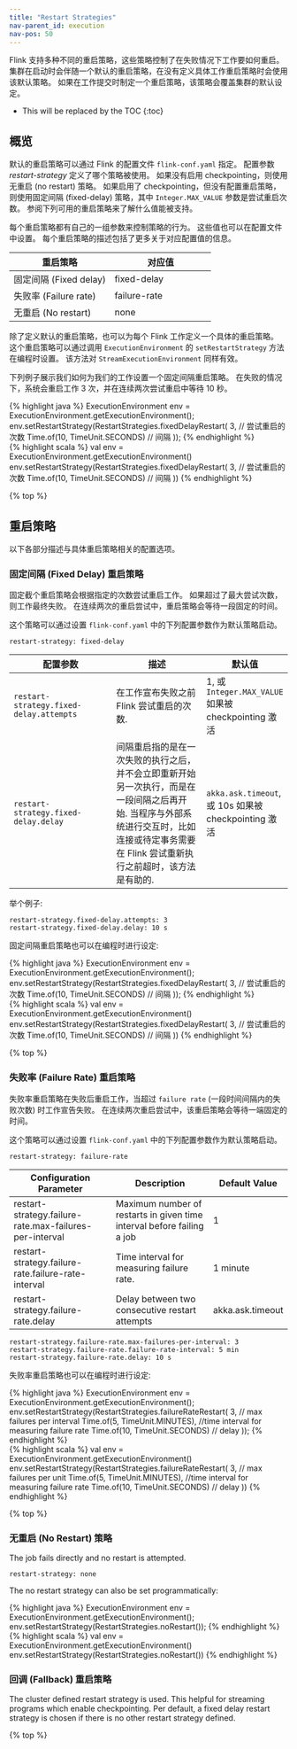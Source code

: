 ```yaml
---
title: "Restart Strategies"
nav-parent_id: execution
nav-pos: 50
---
```

<!--
Licensed to the Apache Software Foundation (ASF) under one
or more contributor license agreements.  See the NOTICE file
distributed with this work for additional information
regarding copyright ownership.  The ASF licenses this file
to you under the Apache License, Version 2.0 (the
"License"); you may not use this file except in compliance
with the License.  You may obtain a copy of the License at

  http://www.apache.org/licenses/LICENSE-2.0

Unless required by applicable law or agreed to in writing,
software distributed under the License is distributed on an
"AS IS" BASIS, WITHOUT WARRANTIES OR CONDITIONS OF ANY
KIND, either express or implied.  See the License for the
specific language governing permissions and limitations
under the License.
-->

Flink 支持多种不同的重启策略，这些策略控制了在失败情况下工作要如何重启。
集群在启动时会伴随一个默认的重启策略，在没有定义具体工作重启策略时会使用该默认策略。
如果在工作提交时制定一个重启策略，该策略会覆盖集群的默认设定。

* This will be replaced by the TOC
{:toc}

## 概览

默认的重启策略可以通过 Flink 的配置文件 `flink-conf.yaml` 指定。
配置参数 *restart-strategy* 定义了哪个策略被使用。
如果没有启用 checkpointing，则使用无重启 (no restart) 策略。
如果启用了 checkpointing，但没有配置重启策略，则使用固定间隔 (fixed-delay) 策略，其中 `Integer.MAX_VALUE` 参数是尝试重启次数。
参阅下列可用的重启策略来了解什么值能被支持。

每个重启策略都有自己的一组参数来控制策略的行为。
这些值也可以在配置文件中设置。
每个重启策略的描述包括了更多关于对应配置值的信息。

<table class="table table-bordered">
  <thead>
    <tr>
      <th class="text-left" style="width: 50%">重启策略</th>
      <th class="text-left">对应值</th>
    </tr>
  </thead>
  <tbody>
    <tr>
        <td>固定间隔 (Fixed delay)</td>
        <td>fixed-delay</td>
    </tr>
    <tr>
        <td>失败率 (Failure rate)</td>
        <td>failure-rate</td>
    </tr>
    <tr>
        <td>无重启 (No restart)</td>
        <td>none</td>
    </tr>
  </tbody>
</table>

除了定义默认的重启策略，也可以为每个 Flink 工作定义一个具体的重启策略。
这个重启策略可以通过调用 `ExecutionEnvironment` 的 `setRestartStrategy` 方法在编程时设置。
该方法对 `StreamExecutionEnvironment` 同样有效。

下列例子展示我们如何为我们的工作设置一个固定间隔重启策略。
在失败的情况下，系统会重启工作 3 次，并在连续两次尝试重启中等待 10 秒。

<div class="codetabs" markdown="1">
<div data-lang="java" markdown="1">
{% highlight java %}
ExecutionEnvironment env = ExecutionEnvironment.getExecutionEnvironment();
env.setRestartStrategy(RestartStrategies.fixedDelayRestart(
  3, // 尝试重启的次数
  Time.of(10, TimeUnit.SECONDS) // 间隔
));
{% endhighlight %}
</div>
<div data-lang="scala" markdown="1">
{% highlight scala %}
val env = ExecutionEnvironment.getExecutionEnvironment()
env.setRestartStrategy(RestartStrategies.fixedDelayRestart(
  3, // 尝试重启的次数
  Time.of(10, TimeUnit.SECONDS) // 间隔
))
{% endhighlight %}
</div>
</div>

{% top %}

## 重启策略

以下各部分描述与具体重启策略相关的配置选项。

### 固定间隔 (Fixed Delay) 重启策略

固定截个重启策略会根据指定的次数尝试重启工作。
如果超过了最大尝试次数，则工作最终失败。
在连续两次的重启尝试中，重启策略会等待一段固定的时间。

这个策略可以通过设置 `flink-conf.yaml` 中的下列配置参数作为默认策略启动。

~~~
restart-strategy: fixed-delay
~~~

<table class="table table-bordered">
  <thead>
    <tr>
      <th class="text-left" style="width: 40%">配置参数</th>
      <th class="text-left" style="width: 40%">描述</th>
      <th class="text-left">默认值</th>
    </tr>
  </thead>
  <tbody>
    <tr>
        <td><code>restart-strategy.fixed-delay.attempts</code></td>
        <td>在工作宣布失败之前 Flink 尝试重启的次数.</td>
        <td>1, 或 <code>Integer.MAX_VALUE</code> 如果被 checkpointing 激活</td>
    </tr>
    <tr>
        <td><code>restart-strategy.fixed-delay.delay</code></td>
        <td>间隔重启指的是在一次失败的执行之后，并不会立即重新开始另一次执行，而是在一段间隔之后再开始. 当程序与外部系统进行交互时，比如连接或待定事务需要在 Flink 尝试重新执行之前超时，该方法是有助的.</td>
        <td><code>akka.ask.timeout</code>, 或 10s 如果被 checkpointing 激活</td>
    </tr>
  </tbody>
</table>

举个例子:

~~~
restart-strategy.fixed-delay.attempts: 3
restart-strategy.fixed-delay.delay: 10 s
~~~

固定间隔重启策略也可以在编程时进行设定:

<div class="codetabs" markdown="1">
<div data-lang="java" markdown="1">
{% highlight java %}
ExecutionEnvironment env = ExecutionEnvironment.getExecutionEnvironment();
env.setRestartStrategy(RestartStrategies.fixedDelayRestart(
  3, // 尝试重启的次数
  Time.of(10, TimeUnit.SECONDS) // 间隔
));
{% endhighlight %}
</div>
<div data-lang="scala" markdown="1">
{% highlight scala %}
val env = ExecutionEnvironment.getExecutionEnvironment()
env.setRestartStrategy(RestartStrategies.fixedDelayRestart(
  3, // 尝试重启的次数
  Time.of(10, TimeUnit.SECONDS) // 间隔
))
{% endhighlight %}
</div>
</div>

{% top %}

### 失败率 (Failure Rate) 重启策略

失败率重启策略在失败后重启工作，当超过 `failure rate` (一段时间间隔内的失败次数) 时工作宣告失败。
在连续两次重启尝试中，该重启策略会等待一端固定的时间。

这个策略可以通过设置 `flink-conf.yaml` 中的下列配置参数作为默认策略启动。

~~~
restart-strategy: failure-rate
~~~

<table class="table table-bordered">
  <thead>
    <tr>
      <th class="text-left" style="width: 40%">Configuration Parameter</th>
      <th class="text-left" style="width: 40%">Description</th>
      <th class="text-left">Default Value</th>
    </tr>
  </thead>
  <tbody>
    <tr>
        <td><it>restart-strategy.failure-rate.max-failures-per-interval</it></td>
        <td>Maximum number of restarts in given time interval before failing a job</td>
        <td>1</td>
    </tr>
    <tr>
        <td><it>restart-strategy.failure-rate.failure-rate-interval</it></td>
        <td>Time interval for measuring failure rate.</td>
        <td>1 minute</td>
    </tr>
    <tr>
        <td><it>restart-strategy.failure-rate.delay</it></td>
        <td>Delay between two consecutive restart attempts</td>
        <td><it>akka.ask.timeout</it></td>
    </tr>
  </tbody>
</table>

~~~
restart-strategy.failure-rate.max-failures-per-interval: 3
restart-strategy.failure-rate.failure-rate-interval: 5 min
restart-strategy.failure-rate.delay: 10 s
~~~

失败率重启策略也可以在编程时进行设定:

<div class="codetabs" markdown="1">
<div data-lang="java" markdown="1">
{% highlight java %}
ExecutionEnvironment env = ExecutionEnvironment.getExecutionEnvironment();
env.setRestartStrategy(RestartStrategies.failureRateRestart(
  3, // max failures per interval
  Time.of(5, TimeUnit.MINUTES), //time interval for measuring failure rate
  Time.of(10, TimeUnit.SECONDS) // delay
));
{% endhighlight %}
</div>
<div data-lang="scala" markdown="1">
{% highlight scala %}
val env = ExecutionEnvironment.getExecutionEnvironment()
env.setRestartStrategy(RestartStrategies.failureRateRestart(
  3, // max failures per unit
  Time.of(5, TimeUnit.MINUTES), //time interval for measuring failure rate
  Time.of(10, TimeUnit.SECONDS) // delay
))
{% endhighlight %}
</div>
</div>

{% top %}

### 无重启 (No Restart) 策略

The job fails directly and no restart is attempted.

~~~
restart-strategy: none
~~~

The no restart strategy can also be set programmatically:

<div class="codetabs" markdown="1">
<div data-lang="java" markdown="1">
{% highlight java %}
ExecutionEnvironment env = ExecutionEnvironment.getExecutionEnvironment();
env.setRestartStrategy(RestartStrategies.noRestart());
{% endhighlight %}
</div>
<div data-lang="scala" markdown="1">
{% highlight scala %}
val env = ExecutionEnvironment.getExecutionEnvironment()
env.setRestartStrategy(RestartStrategies.noRestart())
{% endhighlight %}
</div>
</div>

### 回调 (Fallback) 重启策略

The cluster defined restart strategy is used. 
This helpful for streaming programs which enable checkpointing.
Per default, a fixed delay restart strategy is chosen if there is no other restart strategy defined.

{% top %}
